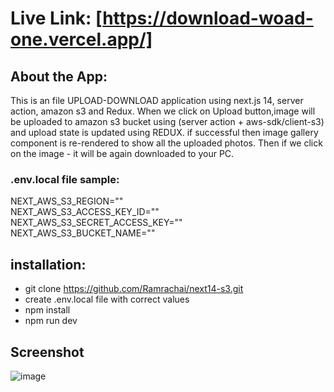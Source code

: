 # Live Link: [https://download-woad-one.vercel.app/]

## About the App: 
This is an file UPLOAD-DOWNLOAD application using next.js 14, server action, amazon s3 and Redux. When we click on Upload button,image will be uploaded to amazon s3 bucket using (server action + aws-sdk/client-s3) and upload state is updated using REDUX. if successful then image gallery component is re-rendered to show all the uploaded photos. Then if we click on the image - it will be again downloaded to your PC.


### .env.local file sample: 
NEXT_AWS_S3_REGION=""  
NEXT_AWS_S3_ACCESS_KEY_ID=""  
NEXT_AWS_S3_SECRET_ACCESS_KEY=""  
NEXT_AWS_S3_BUCKET_NAME=""  


## installation: 
- git clone https://github.com/Ramrachai/next14-s3.git
- create .env.local file with correct values 
- npm install 
- npm run dev 

## Screenshot 
![image](https://github.com/Ramrachai/next14-s3/assets/47687976/c26d6b2c-3177-4b5f-8620-815bec996af5)
